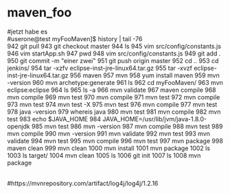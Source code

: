 # maven_foo
#jetzt habe es <br />
#userone@test myFooMaven]$ history | tail -76 <br />
  942  git pull
  943  git checkout master
  944  ls
  945  vim src/config/constants.js 
  946  vim startApp.sh 
  947  pwd
  948  vim src/config/constants.js 
  949  git add  .
  950  git commit -m "einer zwei"
  951  git push origin master
  952  cd ..
  953  cd jenkins/
  954  tar -xzfv eclipse-inst-jre-linux64.tar.gz 
  955  tar -xvzf eclipse-inst-jre-linux64.tar.gz 
  956  maven 
  957  mvn
  958  yum install maven
  959  mvn -version
  960  mvn archetype:generate
  961  ls
  962  cd myFooMaven/
  963  mvn eclipse:eclipse
  964  ls
  965  ls -a
  966  mvn validate
  967  maven compile
  968  mvn compile
  969  mvn test
  970  mvn compile
  971  mvn test
  972  mvn compile
  973  mvn test
  974  mvn test -X
  975  mvn test 
  976  mvn compile
  977  mvn test 
  978  java -version
  979  whereis java
  980  mvn test 
  981  mvn compile
  982  mvn test 
  983  echo $JAVA_HOME
  984  JAVA_HOME=/usr/lib/jvm/java-1.8.0-openjdk
  985  mvn test 
  986  mvn -version
  987  mvn compile
  988  mvn test 
  989  mvn compile
  990  mvn -version
  991  mvn validate
  992  mvn test 
  993  mvn validate
  994  mvn test 
  995  mvn compile
  996  mvn test 
  997  mvn package
  998  maven clean
  999  mvn clean
 1000  mvn install
 1001  mvn package
 1002  ls
 1003  ls target/
 1004  mvn clean
 1005  ls
 1006  git init
 1007  ls
 1008  mvn package

<br />
#https://mvnrepository.com/artifact/log4j/log4j/1.2.16
